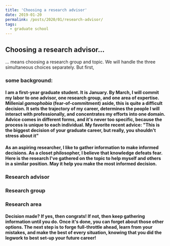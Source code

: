 ```yaml
---
title: 'Choosing a research advisor'
date: 2019-01-20
permalink: /posts/2020/01/research-advisor/
tags:
  - graduate school
---
```

Choosing a research advisor...
------
... means choosing a research group and topic. We will handle the three simultaneous choices separately. But first,

### some background:
#### I am a first-year graduate student. It is January. By March, I will commit my labor to one advisor, one research group, and one area of expertise. Millenial *gamophobia* (fear-of-commitment) aside, this is quite a difficult decision. It sets the trajectory of my career, determines the people I will interact with professionally, and concentrates my efforts into one domain. Advice comes in different forms, and it's never too specific, because the process is unique to each individual. My favorite recent advice: "This is the biggest decision of your graduate career, but really, you shouldn't stress about it" 
#### As an aspiring researcher, I like to gather information to make informed decisions. As a closet philosopher, I believe that knowledge defeats fear. Here is the research I've gathered on the topic to help myself and others in a similar position. May it help you make the most informed decision. 

### Research advisor

### Research group

### Research area 

####  Decision made? If yes, then congrats! If not, then keep gathering information until you do. Once it's done, you can forget about those other options. The next step is to forge full-throttle ahead, learn from your mistakes, and make the best of every situation, knowing that you did the legwork to best set-up your future career!
